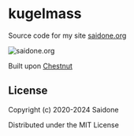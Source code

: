 # kugelmass

Source code for my site [saidone.org](http://saidone.org)

![saidone.org](https://i.postimg.cc/BvCSfgNw/kugelmass.png "saidone.org")

Built upon [Chestnut](https://github.com/plexus/chestnut)

## License
Copyright (c) 2020-2024 Saidone

Distributed under the MIT License
